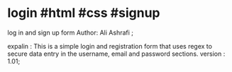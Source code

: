 # login #html #css #signup 
 log in and sign up form
Author: Ali Ashrafi ;

expalin :
This is a simple login and registration form that uses regex to secure data entry in the username, email and password sections.
version : 1.01;